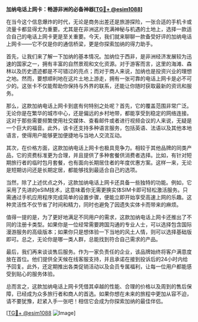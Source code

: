 **加纳电话上网卡：畅游非洲的必备神器[[TG💪+ @esim1088](https://t.me/s/esim1088)]**

在当今这个信息爆炸的时代，无论是商务出差还是旅游探险，一张合适的手机卡或流量卡都显得尤为重要。尤其是在非洲这片充满神秘与机遇的土地上，选择一款适合自己的电话上网卡更是至关重要。今天，我们就来聊聊一款备受好评的加纳电话上网卡——它不仅是你的通信桥梁，更是你探索加纳的得力助手。

首先，让我们来了解一下加纳的基本情况。加纳位于西非，是非洲经济发展较为迅速的国家之一，拥有丰富的自然景观和文化资源。对于游客而言，这里的海滩、森林以及历史遗迹都是不可错过的亮点；而对于商人来说，加纳也是投资兴业的理想之地。然而，要想顺利地在这片土地上游走，拥有一张可靠的电话上网卡是必不可少的。这张卡不仅能帮助你保持与外界的联系，还能让你随时获取最新的资讯和服务。

那么，这款加纳电话上网卡到底有何特别之处呢？首先，它的覆盖范围非常广泛。无论你是在繁华的城市中心，还是偏远的乡村地带，都能享受到稳定的网络连接。这对于那些需要频繁使用社交媒体、查看邮件或者进行视频会议的人来说，无疑是一个巨大的福音。此外，该卡还支持多种语言服务，包括英语、法语以及其他本地语言，使得用户能够更加便捷地与当地人交流互动。

其次，在价格方面，这款加纳电话上网卡也极具竞争力。相较于其他品牌的同类产品，它的资费标准更为合理，并且提供了多种套餐供消费者选择。比如，有针对短期旅行者的临时包月套餐，也有面向长期居住者的年度优惠方案。这样一来，无论是短期访问还是长期定居，都能够找到最适合自己的选项。

当然，除了上述优点之外，这款加纳电话上网卡还具备一些独特的功能。例如，它采用了先进的eSIM技术，这意味着你无需更换实体SIM卡即可轻松激活服务。只需通过手机应用程序完成简单的设置步骤，便能立即开始享受高速上网的乐趣。这种灵活性不仅节省了时间和精力，同时也避免了因遗失实体卡而带来的麻烦。

值得一提的是，为了更好地满足不同用户的需求，这款加纳电话上网卡还推出了不同的注册卡类型。如果你是一位经常需要跨国沟通的专业人士，可以选择包含国际漫游服务的高级版本；如果你只是想体验一下当地的风土人情，则可以选择基础版即可。总之，无论你是哪一类人群，总能找到符合自己需求的产品。

最后，我们再来谈谈售后服务。作为一家负责任的企业，该品牌始终将客户满意度放在首位。他们提供全天候在线客服支持，并且承诺在接到投诉后的24小时内给予回复。此外，还定期推出各类促销活动以及会员专属福利，让每一位用户都能感受到贴心的服务体验。

总而言之，这款加纳电话上网卡凭借其卓越的性能、合理的价格以及周到的售后保障，已经成为众多旅行者和商人的首选。如果你想在未来的旅程中更加从容不迫，请不要犹豫，赶紧入手一张吧！相信它会成为你探索加纳的最佳伴侣。

[[TG💪+ @esim1088](https://t.me/s/esim1088) ![Image](https://i.postimg.cc/4NQfJmqS/Snipaste-2025-05-13-00-14-12.png)]